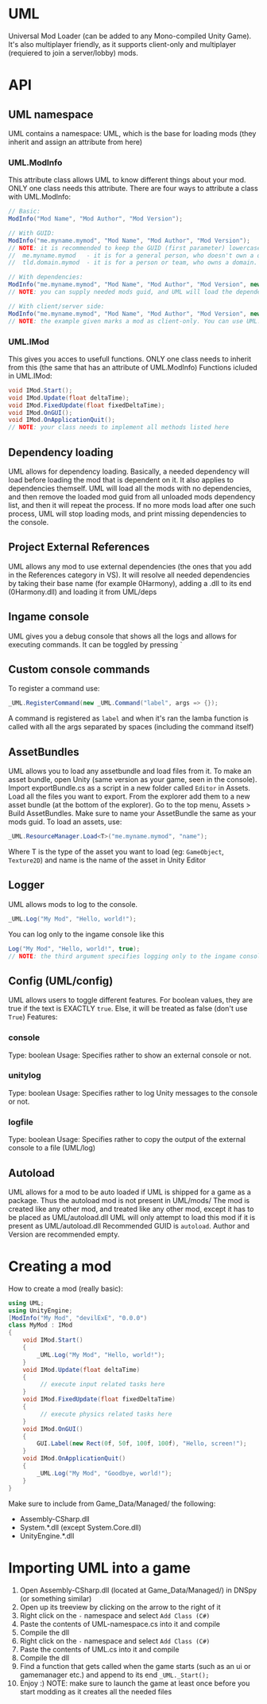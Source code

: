 # UML
 Universal Mod Loader (can be added to any Mono-compiled Unity Game).
 It's also multiplayer friendly, as it supports client-only and multiplayer (requiered to join a server/lobby) mods.
# API
 ## UML namespace
  UML contains a namespace: UML, which is the base for loading mods (they inherit and assign an attribute from here)
  ### UML.ModInfo
   This attribute class allows UML to know different things about your mod. ONLY one class needs this attribute.
   There are four ways to attribute a class with UML.ModInfo:
   ```cs
// Basic:
ModInfo("Mod Name", "Mod Author", "Mod Version");
   
// With GUID:
ModInfo("me.myname.mymod", "Mod Name", "Mod Author", "Mod Version");
// NOTE: it is recommended to keep the GUID (first parameter) lowercase, and in the following format:
//  me.myname.mymod   - it is for a general person, who doesn't own a domain. Example: me.devilexe.test-mod
//  tld.domain.mymod  - it is for a person or team, who owns a domain. Example: go-ro.redline2.test-mod. if you own a subdomain, make the tld as domain-tld, like in the example (redline2.go.ro -> go-ro.redline2)
   
// With dependencies:
ModInfo("me.myname.mymod", "Mod Name", "Mod Author", "Mod Version", new string[] { "me.author.dep1", "me.another-author.dep2" });
// NOTE: you can supply needed mods guid, and UML will load the dependency before the mod itself
   
// With client/server side:
ModInfo("me.myname.mymod", "Mod Name", "Mod Author", "Mod Version", new string[] { "me.author.dep1", "me.another-author.dep2" }, UML.ModType.ClientOnly);
// NOTE: the example given marks a mod as client-only. You can use UML.ModType.Multiplayer to mark it needed for multiplayer. Feel free to add more to the enum
   ```
  
  ### UML.IMod
   This gives you acces to usefull functions. ONLY one class needs to inherit from this (the same that has an attribute of UML.ModInfo)
   Functions icluded in UML.IMod:
   ```cs
void IMod.Start();
void IMod.Update(float deltaTime);
void IMod.FixedUpdate(float fixedDeltaTime);
void IMod.OnGUI();
void IMod.OnApplicationQuit();
// NOTE: your class needs to implement all methods listed here
   ```
 
 ## Dependency loading
  UML allows for dependency loading.
  Basically, a needed dependency will load before loading the mod that is dependent on it. It also applies to dependencies themself.
  UML will load all the mods with no dependencies, and then remove the loaded mod guid from all unloaded mods dependency list, and then it will repeat the process.
  If no more mods load after one such process, UML will stop loading mods, and print missing dependencies to the console.
 
 ## Project External References
  UML allows any mod to use external dependencies (the ones that you add in the References category in VS).
  It will resolve all needed dependencies by taking their base name (for example 0Harmony), adding a .dll to its end (0Harmony.dll) and loading it from UML/deps
 
 ## Ingame console
  UML gives you a debug console that shows all the logs and allows for executing commands. It can be toggled by pressing \`
 
 ## Custom console commands
  To register a command use:
  ```cs
_UML.RegisterCommand(new _UML.Command("label", args => {});
  ```
  A command is registered as `label` and when it's ran the lamba function is called with all the args separated by spaces (including the command itself)
 
 ## AssetBundles
  UML allows you to load any assetbundle and load files from it.
  To make an asset bundle, open Unity (same version as your game, seen in the console).
  Import exportBundle.cs as a script in a new folder called `Editor` in Assets.
  Load all the files you want to export.
  From the explorer add them to a new asset bundle (at the bottom of the explorer).
  Go to the top menu, Assets > Build AssetBundles.
  Make sure to name your AssetBundle the same as your mods guid.
  To load an assets, use:
  ```cs
_UML.ResourceManager.Load<T>("me.myname.mymod", "name");
  ```
  Where T is the type of the asset you want to load (eg: `GameObject`, `Texture2D`) and name is the name of the asset in Unity Editor

 
 ## Logger
  UML allows mods to log to the console.
  ```cs
_UML.Log("My Mod", "Hello, world!");
  ```
  You can log only to the ingame console like this
  ```cs
Log("My Mod", "Hello, world!", true);
// NOTE: the third argument specifies logging only to the ingame console (true) or to the console and/or logfile (false)
  ```
  
 ## Config (UML/config)
  UML allows users to toggle different features.
  For boolean values, they are true if the text is EXACTLY `true`. Else, it will be treated as false (don't use `True`)
  Features:
  ### console
  Type: boolean
  Usage: Specifies rather to show an external console or not.
  ### unitylog
  Type: boolean
  Usage: Specifies rather to log Unity messages to the console or not.
  ### logfile
  Type: boolean
  Usage: Specifies rather to copy the output of the external console to a file (UML/log)
 
 ## Autoload
  UML allows for a mod to be auto loaded if UML is shipped for a game as a package. Thus the autoload mod is not present in UML/mods/
  The mod is created like any other mod, and treated like any other mod, except it has to be placed as UML/autoload.dll
  UML will only attempt to load this mod if it is present as UML/autoload.dll
  Recommended GUID is `autoload`. Author and Version are recommended empty.
 
 
  
 
 # Creating a mod
 How to create a mod (really basic):
```cs
using UML;
using UnityEngine;
[ModInfo("My Mod", "devilExE", "0.0.0")
class MyMod : IMod
{
    void IMod.Start()
    {
        _UML.Log("My Mod", "Hello, world!");
    }
    void IMod.Update(float deltaTime)
    {
         // execute input related tasks here
    }
    void IMod.FixedUpdate(float fixedDeltaTime)
    {
         // execute physics related tasks here
    }
    void IMod.OnGUI()
    {
        GUI.Label(new Rect(0f, 50f, 100f, 100f), "Hello, screen!");
    }
    void IMod.OnApplicationQuit()
    {
        _UML.Log("My Mod", "Goodbye, world!");
    }
}
```
Make sure to include from Game_Data/Managed/ the following:
- Assembly-CSharp.dll
- System.\*.dll (except System.Core.dll)
- UnityEngine.\*.dll

# Importing UML into a game
1. Open Assembly-CSharp.dll (located at Game_Data/Managed/) in DNSpy (or something similar)
2. Open up its treeview by clicking on the arrow to the right of it
3. Right click on the `-` namespace and select `Add Class (C#)`
4. Paste the contents of UML-namespace.cs into it and compile
5. Compile the dll
6. Right click on the `-` namespace and select `Add Class (C#)`
7. Paste the contents of UML.cs into it and compile
8. Compile the dll
9. Find a function that gets called when the game starts (such as an ui or gamemanager etc.) and append to its end `_UML._Start();`
10. Enjoy :)
NOTE: make sure to launch the game at least once before you start modding as it creates all the needed files
